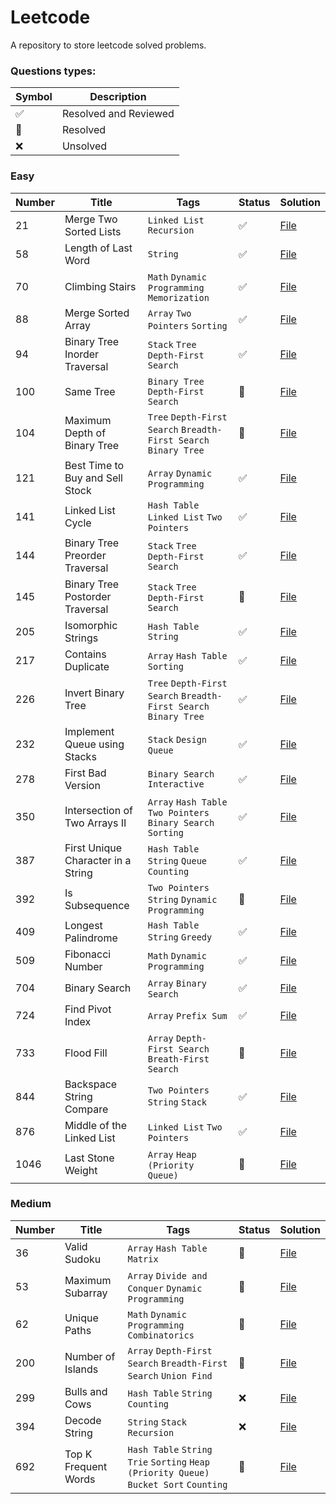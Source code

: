 # Leetcode

A repository to store leetcode solved problems.

### Questions types: 

| Symbol              | Description           |
|---------------------|-----------------------|
| :white_check_mark:  | Resolved and Reviewed |
| :construction:      | Resolved              |
| :x:                 | Unsolved              |

### Easy

| Number | Title                              | Tags                                                             | Status             | Solution                                                                                                               |
|--------|------------------------------------|------------------------------------------------------------------|--------------------|------------------------------------------------------------------------------------------------------------------------|
| 21     | Merge Two Sorted Lists             | `Linked List` `Recursion`                                        | :white_check_mark: | [File](https://github.com/johnazedo/interview-questions/blob/main/leetcode/easy/merge_two_sorted_lists.go)             | 
| 58     | Length of Last Word                | `String`                                                         | :white_check_mark: | [File](https://github.com/johnazedo/interview-questions/blob/main/leetcode/easy/length_of_last_word.go)                |
| 70     | Climbing Stairs                    | `Math` `Dynamic Programming` `Memorization`                      | :white_check_mark: | [File](https://github.com/johnazedo/interview-questions/blob/main/leetcode/easy/climbing_stairs.go)                    |
| 88     | Merge Sorted Array                 | `Array` `Two Pointers` `Sorting`                                 | :white_check_mark: | [File](https://github.com/johnazedo/interview-questions/blob/main/leetcode/easy/merge_sorted_array.go)                 |
| 94     | Binary Tree Inorder Traversal      | `Stack` `Tree` `Depth-First Search`                              | :white_check_mark: | [File](https://github.com/johnazedo/interview-questions/blob/main/leetcode/easy/binary_tree_inorder_traversal.go)      |
| 100    | Same Tree                          | `Binary Tree` `Depth-First Search`                               | :construction:     | [File](https://github.com/johnazedo/interview-questions/blob/main/leetcode/easy/same_tree.go)                          |
| 104    | Maximum Depth of Binary Tree       | `Tree` `Depth-First Search` `Breadth-First Search` `Binary Tree` | :construction:     | [File](https://github.com/johnazedo/interview-questions/blob/main/leetcode/easy/maximun_depth_of_binary_tree.go)       |
| 121    | Best Time to Buy and Sell Stock    | `Array` `Dynamic Programming`                                    | :white_check_mark: | [File](https://github.com/johnazedo/interview-questions/blob/main/leetcode/easy/best_time_to_buy_and_sell_stock.go)    |
| 141    | Linked List Cycle                  | `Hash Table` `Linked List` `Two Pointers`                        | :white_check_mark: | [File](https://github.com/johnazedo/interview-questions/blob/main/leetcode/easy/linked_list_cycle.go)                  |
| 144    | Binary Tree Preorder Traversal     | `Stack` `Tree` `Depth-First Search`                              | :white_check_mark: | [File](https://github.com/johnazedo/interview-questions/blob/main/leetcode/easy/binary_tree_preorder_traversal.go)     |
| 145    | Binary Tree Postorder Traversal    | `Stack` `Tree` `Depth-First Search`                              | :construction:     | [File](https://github.com/johnazedo/interview-questions/blob/main/leetcode/easy/binary_tree_postorder_traversal.go)    |
| 205    | Isomorphic Strings                 | `Hash Table` `String`                                            | :white_check_mark: | [File](https://github.com/johnazedo/interview-questions/blob/main/leetcode/easy/isomorphic_strings.go)                 |
| 217    | Contains Duplicate                 | `Array` `Hash Table` `Sorting`                                   | :white_check_mark: | [File](https://github.com/johnazedo/interview-questions/blob/main/leetcode/easy/contains_duplicate.go)                 |
| 226    | Invert Binary Tree                 | `Tree` `Depth-First Search` `Breadth-First Search` `Binary Tree` | :white_check_mark: | [File](https://github.com/johnazedo/interview-questions/blob/main/leetcode/easy/invert_binary_tree.go)                 |
| 232    | Implement Queue using Stacks       | `Stack` `Design` `Queue`                                         | :white_check_mark: | [File](https://github.com/johnazedo/interview-questions/blob/main/leetcode/easy/implement_queue_using_stacks.go)       |
| 278    | First Bad Version                  | `Binary Search` `Interactive`                                    | :white_check_mark: | [File](https://github.com/johnazedo/interview-questions/blob/main/leetcode/easy/first_bad_version.go)                  |
| 350    | Intersection of Two Arrays II      | `Array` `Hash Table` `Two Pointers` `Binary Search` `Sorting`    | :white_check_mark: | [File](https://github.com/johnazedo/interview-questions/blob/main/leetcode/easy/intersection_of_two_arrays_two.go)     |
| 387    | First Unique Character in a String | `Hash Table` `String` `Queue` `Counting`                         | :white_check_mark: | [File](https://github.com/johnazedo/interview-questions/blob/main/leetcode/easy/first_unique_character_in_a_string.go) |
| 392    | Is Subsequence                     | `Two Pointers` `String` `Dynamic Programming`                    | :construction:     | [File](https://github.com/johnazedo/interview-questions/blob/main/leetcode/easy/is_subsequence.go)                     |
| 409    | Longest Palindrome                 | `Hash Table` `String` `Greedy`                                   | :white_check_mark: | [File](https://github.com/johnazedo/interview-questions/blob/main/leetcode/easy/longest_palindrome.go)                 |
| 509    | Fibonacci Number                   | `Math` `Dynamic Programming`                                     | :white_check_mark: | [File](https://github.com/johnazedo/interview-questions/blob/main/leetcode/easy/fibonacci_number.go)                   |
| 704    | Binary Search                      | `Array` `Binary Search`                                          | :white_check_mark: | [File](https://github.com/johnazedo/interview-questions/blob/main/leetcode/easy/binary_search.go)                      |
| 724    | Find Pivot Index                   | `Array` `Prefix Sum`                                             | :white_check_mark: | [File](https://github.com/johnazedo/interview-questions/blob/main/leetcode/easy/find_pivot_index.go)                   |
| 733    | Flood Fill                         | `Array` `Depth-First Search` `Breath-First Search`               | :construction:     | [File](https://github.com/johnazedo/interview-questions/blob/main/leetcode/easy/flood_fill.go)                         |
| 844    | Backspace String Compare           | `Two Pointers` `String` `Stack`                                  | :white_check_mark: | [File](https://github.com/johnazedo/interview-questions/blob/main/leetcode/easy/backspace_string_compare.go)           |
| 876    | Middle of the Linked List          | `Linked List` `Two Pointers`                                     | :white_check_mark: | [File](https://github.com/johnazedo/interview-questions/blob/main/leetcode/easy/middle_of_the_linked_list.go)          |
| 1046   | Last Stone Weight                  | `Array` `Heap (Priority Queue)`                                  | :construction:     | [File](https://github.com/johnazedo/interview-questions/blob/main/leetcode/easy/last_stone_weight.go)                  |

### Medium

| Number | Title                | Tags                                                                                    | Status         | Solution                                                                                                   |
|--------|----------------------|-----------------------------------------------------------------------------------------|----------------|------------------------------------------------------------------------------------------------------------|
| 36     | Valid Sudoku         | `Array` `Hash Table` `Matrix`                                                           | :construction: | [File](https://github.com/johnazedo/interview-questions/blob/main/leetcode/medium/valid_sudoku.go)         |
| 53     | Maximum Subarray     | `Array` `Divide and Conquer` `Dynamic Programming`                                      | :construction: | [File](https://github.com/johnazedo/interview-questions/blob/main/leetcode/medium/maximum_subarray.go)     | 
| 62     | Unique Paths         | `Math` `Dynamic Programming` `Combinatorics`                                            | :construction: | [File](https://github.com/johnazedo/interview-questions/blob/main/leetcode/medium/unique_paths.go)         |
| 200    | Number of Islands    | `Array` `Depth-First Search` `Breadth-First Search` `Union Find`                        | :construction: | [File](https://github.com/johnazedo/interview-questions/blob/main/leetcode/medium/number_of_islands.go)    |
| 299    | Bulls and Cows       | `Hash Table` `String` `Counting`                                                        | :x:            | [File](https://github.com/johnazedo/interview-questions/blob/main/leetcode/medium/bulls_and_cows.go)       |
| 394    | Decode String        | `String` `Stack` `Recursion`                                                            | :x:            | [File](https://github.com/johnazedo/interview-questions/blob/main/leetcode/medium/decode_string.go)        |
| 692    | Top K Frequent Words | `Hash Table` `String` `Trie` `Sorting` `Heap (Priority Queue)` `Bucket Sort` `Counting` | :construction: | [File](https://github.com/johnazedo/interview-questions/blob/main/leetcode/medium/top_k_frequent_words.go) |
